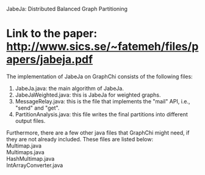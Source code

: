 JabeJa: Distributed Balanced Graph Partitioning

Link to the paper: http://www.sics.se/~fatemeh/files/papers/jabeja.pdf
=====

The implementation of JabeJa on GraphChi consists of the following files:<br>
1. JabeJa.java: the main algorithm of JabeJa.<br>
2. JabeJaWeighted.java: this is JabeJa for weighted graphs.<br>
3. MessageRelay.java: this is the file that implements the "mail" API, i.e., "send" and "get".<br>
4. PartitionAnalysis.java: this file writes the final partitions into different output files.<br>


Furthermore, there are a few other java files that GraphChi might need, if they are not already included. These files are listed below:<br>
Multimap.java<br>
Multimaps.java<br>
HashMultimap.java<br>
IntArrayConverter.java<br>
